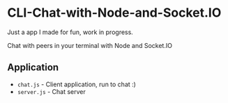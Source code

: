 CLI-Chat-with-Node-and-Socket.IO
================================

Just a app I made for fun, work in progress.

Chat with peers in your terminal with Node and Socket.IO

Application
-----------
* `chat.js` - Client application, run to chat :)
* `server.js` - Chat server
